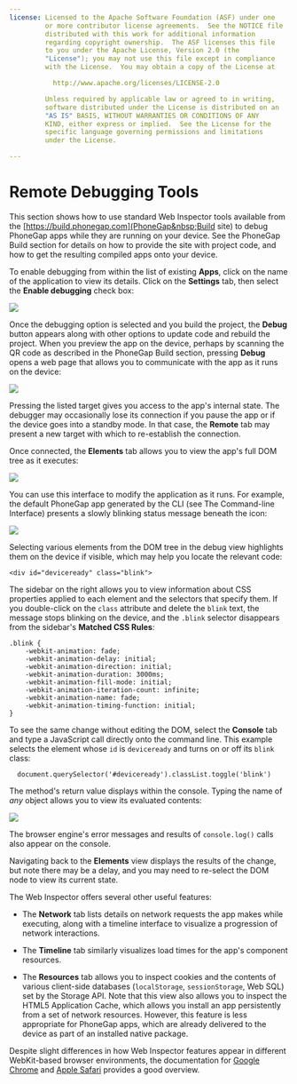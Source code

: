 ```yaml
---
license: Licensed to the Apache Software Foundation (ASF) under one
         or more contributor license agreements.  See the NOTICE file
         distributed with this work for additional information
         regarding copyright ownership.  The ASF licenses this file
         to you under the Apache License, Version 2.0 (the
         "License"); you may not use this file except in compliance
         with the License.  You may obtain a copy of the License at

           http://www.apache.org/licenses/LICENSE-2.0

         Unless required by applicable law or agreed to in writing,
         software distributed under the License is distributed on an
         "AS IS" BASIS, WITHOUT WARRANTIES OR CONDITIONS OF ANY
         KIND, either express or implied.  See the License for the
         specific language governing permissions and limitations
         under the License.

---
```


# Remote Debugging Tools

This section shows how to use standard Web Inspector tools available from the [https://build.phonegap.com](PhoneGap&nbsp;Build site) to debug PhoneGap apps while they are running on your device.  See the PhoneGap Build section for details on how to provide the site with project code, and how to get the resulting compiled apps onto your device.

To enable debugging from within the list of existing __Apps__, click on the name of the application to view its details. Click on the __Settings__ tab, then select the __Enable debugging__ check box:

![](img/guide/phonegap-build/pgbuild_dbg_select.png)

Once the debugging option is selected and you build the project, the __Debug__ button appears along with other options to update code and rebuild the project. When you preview the app on the device, perhaps by scanning the QR code as described in the PhoneGap Build section, pressing __Debug__ opens a web page that allows you to communicate with the app as it runs on the device:

![](img/guide/phonegap-build/pgbuild_dbg_remote.png)

Pressing the listed target gives you access to the app's internal state.  The debugger may occasionally lose its connection if you pause the app or if the device goes into a standby mode. In that case, the __Remote__ tab may present a new target with which to re-establish the connection.

Once connected, the __Elements__ tab allows you to view the app's full DOM tree as it executes:

![](img/guide/phonegap-build/pgbuild_dbg_elements.png)

You can use this interface to modify the application as it runs. For example, the default PhoneGap app generated by the CLI (see The Command-line Interface) presents a slowly blinking status message beneath the icon:

![](img/guide/phonegap-build/pgbuild_dbg_blink.png)

Selecting various elements from the DOM tree in the debug view highlights them on the device if visible, which may help you locate the relevant code:

    <div id="deviceready" class="blink">

The sidebar on the right allows you to view information about CSS properties applied to each element and the selectors that specify them.  If you double-click on the `class` attribute and delete the `blink` text, the message stops blinking on the device, and the `.blink` selector disappears from the sidebar's __Matched CSS Rules__:

    .blink {
        -webkit-animation: fade;
        -webkit-animation-delay: initial;
        -webkit-animation-direction: initial;
        -webkit-animation-duration: 3000ms;
        -webkit-animation-fill-mode: initial;
        -webkit-animation-iteration-count: infinite;
        -webkit-animation-name: fade;
        -webkit-animation-timing-function: initial;
    }

To see the same change without editing the DOM, select the __Console__ tab and type a JavaScript call directly onto the command line. This example selects the element whose `id` is `deviceready` and turns on or off its `blink` class:

      document.querySelector('#deviceready').classList.toggle('blink')

The method's return value displays within the console. Typing the name of _any_ object allows you to view its evaluated contents:

![](img/guide/phonegap-build/pgbuild_dbg_toggle.png)

The browser engine's error messages and results of `console.log()` calls also appear on the console.

Navigating back to the __Elements__ view displays the results of the change, but note there may be a delay, and you may need to re-select the DOM node to view its current state.

The Web Inspector offers several other useful features:

* The __Network__ tab lists details on network requests the app makes
  while executing, along with a timeline interface to visualize a
  progression of network interactions.

* The __Timeline__ tab similarly visualizes load times for the app's
  component resources.

* The __Resources__ tab allows you to inspect cookies and the contents
  of various client-side databases (`localStorage`, `sessionStorage`,
  Web SQL) set by the Storage API.  Note that this view also allows
  you to inspect the HTML5 Application Cache, which allows you install
  an app persistently from a set of network resources. However, this
  feature is less appropriate for PhoneGap apps, which are already
  delivered to the device as part of an installed native package.

Despite slight differences in how Web Inspector features appear in different WebKit-based browser environments, the documentation for [Google Chrome](https://developers.google.com/chrome-developer-tools/) and [Apple Safari](https://developer.apple.com/library/safari/documentation/AppleApplications/Conceptual/Safari_Developer_Guide/DebuggingYourWebsite/DebuggingYourWebsite.html)
provides a good overview.
